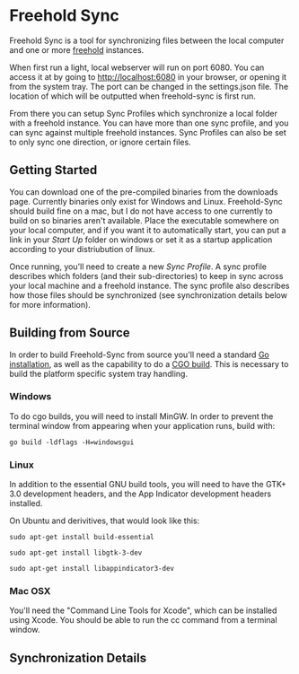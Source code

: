 Freehold Sync
===================
Freehold Sync is a tool for synchronizing files between the local computer and one or more [freehold](https://bitbucket.org/tshannon/freehold) instances.

When first run a light, local webserver will run on port 6080.  You can access it at by going to [http://localhost:6080](http://localhost:6080) in your browser, or opening it from the system tray.  The port can be changed in the settings.json file. The location of which will be outputted when freehold-sync is first run. 

From there you can setup Sync Profiles which synchronize a local folder with a freehold instance.  You can have more than one sync profile, and you can sync against multiple freehold instances.  Sync Profiles can also be set to only sync one direction, or ignore certain files.  


Getting Started
--------------------
You can download one of the pre-compiled binaries from the downloads page.  Currently binaries only exist for Windows and Linux.  Freehold-Sync should build fine on a mac, but I do not have access to one currently to build on so binaries aren't available. Place the executable somewhere on your local computer, and if you want it to automatically start, you can put a link in your *Start Up* folder on windows or set it as a startup application according to your distriubution of linux.

Once running, you'll need to create a new *Sync Profile*.  A sync profile describes which folders (and their sub-directories) to keep in sync across your local machine and a freehold instance.  The sync profile also describes how those files should be synchronized (see synchronization details below for more information).

Building from Source
---------------------
In order to build Freehold-Sync from source you'll need a standard [Go installation](http://golang.org/doc/install), as well as the capability to do a [CGO build](http://blog.golang.org/c-go-cgo).  This is necessary to build the platform specific system tray handling.

### Windows
To do cgo builds, you will need to install MinGW. In order to prevent the terminal window from appearing when your application runs, build with:

```go build -ldflags -H=windowsgui```

### Linux
In addition to the essential GNU build tools, you will need to have the GTK+ 3.0 development headers, and the App Indicator development headers installed.

On Ubuntu and derivitives, that would look like this:
```
sudo apt-get install build-essential

sudo apt-get install libgtk-3-dev

sudo apt-get install libappindicator3-dev

```

### Mac OSX
You'll need the "Command Line Tools for Xcode", which can be installed using Xcode. You should be able to run the cc command from a terminal window.


Synchronization Details
-----------------------------

